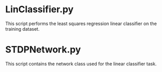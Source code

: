 # LinClassifier.py
This script performs the least squares regression linear classifier on the training dataset. 

# STDPNetwork.py
This script contains the network class used for the linear classifier task.